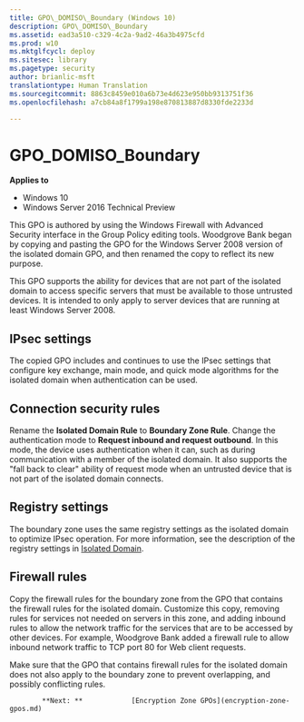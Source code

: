 ```yaml
---
title: GPO\_DOMISO\_Boundary (Windows 10)
description: GPO\_DOMISO\_Boundary
ms.assetid: ead3a510-c329-4c2a-9ad2-46a3b4975cfd
ms.prod: w10
ms.mktglfcycl: deploy
ms.sitesec: library
ms.pagetype: security
author: brianlic-msft
translationtype: Human Translation
ms.sourcegitcommit: 8863c8459e010a6b73e4d623e950bb9313751f36
ms.openlocfilehash: a7cb84a8f1799a198e870813887d8330fde2233d

---
```


# GPO\_DOMISO\_Boundary

**Applies to**
-   Windows 10
-   Windows Server 2016 Technical Preview

This GPO is authored by using the Windows Firewall with Advanced Security interface in the Group Policy editing tools. Woodgrove Bank began by copying and pasting the GPO for the Windows Server 2008 version of the isolated domain GPO, and then renamed the copy to reflect its new purpose.

This GPO supports the ability for devices that are not part of the isolated domain to access specific servers that must be available to those untrusted devices. It is intended to only apply to server devices that are running at least Windows Server 2008.

## IPsec settings

The copied GPO includes and continues to use the IPsec settings that configure key exchange, main mode, and quick mode algorithms for the isolated domain when authentication can be used.

## Connection security rules


Rename the **Isolated Domain Rule** to **Boundary Zone Rule**. Change the authentication mode to **Request inbound and request outbound**. In this mode, the device uses authentication when it can, such as during communication with a member of the isolated domain. It also supports the "fall back to clear" ability of request mode when an untrusted device that is not part of the isolated domain connects.

## Registry settings


The boundary zone uses the same registry settings as the isolated domain to optimize IPsec operation. For more information, see the description of the registry settings in [Isolated Domain](isolated-domain.md).

## Firewall rules


Copy the firewall rules for the boundary zone from the GPO that contains the firewall rules for the isolated domain. Customize this copy, removing rules for services not needed on servers in this zone, and adding inbound rules to allow the network traffic for the services that are to be accessed by other devices. For example, Woodgrove Bank added a firewall rule to allow inbound network traffic to TCP port 80 for Web client requests.

Make sure that the GPO that contains firewall rules for the isolated domain does not also apply to the boundary zone to prevent overlapping, and possibly conflicting rules.


            **Next: **            [Encryption Zone GPOs](encryption-zone-gpos.md)
          



<!--HONumber=Jun16_HO4-->


